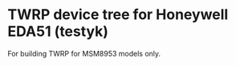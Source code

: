 TWRP device tree for Honeywell EDA51 (testyk)
========================================================

For building TWRP for MSM8953 models only.
